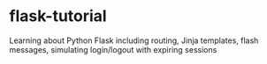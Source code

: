# flask-tutorial
Learning about Python Flask including routing, Jinja templates, flash messages, simulating login/logout with expiring sessions
